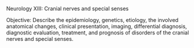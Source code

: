 Neurology XIII:  Cranial nerves and special senses

Objective:  Describe the epidemiology, genetics, etiology, the involved anatomical changes, clinical presentation, imaging, differential diagnosis, diagnostic evaluation, treatment, and prognosis of disorders of the cranial nerves and special senses.

